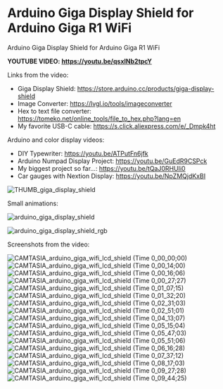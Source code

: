# Arduino Giga Display Shield for Arduino Giga R1 WiFi
Arduino Giga Display Shield for Arduino Giga R1 WiFi

**YOUTUBE VIDEO: https://youtu.be/qsxlNb2tpcY**





Links from the video:
- Giga Display Shield: https://store.arduino.cc/products/giga-display-shield
- Image Converter: https://lvgl.io/tools/imageconverter
- Hex to text file converter: https://tomeko.net/online_tools/file_to_hex.php?lang=en
- My favorite USB-C cable: https://s.click.aliexpress.com/e/_Dmpk4ht



Arduino and color display videos:
- DIY Typewriter: https://youtu.be/ATPutFn6jfk
- Arduino Numpad Display Project: https://youtu.be/GuEdR9CSPck
- My biggest project so far...: https://youtu.be/tQaJ0RHUIi0
- Car gauges with Nextion Display: https://youtu.be/NpZMQjdKxBI



![THUMB_giga_display_shield](https://github.com/upiir/arduino_giga_display_shield/assets/117754156/4414b1ed-f33e-4c24-85a0-c7f9d8bfd3a9)


Small animations:

![arduino_giga_display_shield](https://github.com/upiir/arduino_giga_display_shield/assets/117754156/2672501c-cb42-4dd6-803f-99e02edb740f)

![arduino_giga_display_shield_rgb](https://github.com/upiir/arduino_giga_display_shield/assets/117754156/81b5eeb5-852d-4012-978e-d0108c7af751)





Screenshots from the video:

![CAMTASIA_arduino_giga_wifi_lcd_shield (Time 0_00_00;00)](https://github.com/upiir/arduino_giga_display_shield/assets/117754156/35ae9a4e-8155-4bcb-95ea-a1983698e032)
![CAMTASIA_arduino_giga_wifi_lcd_shield (Time 0_00_14;00)](https://github.com/upiir/arduino_giga_display_shield/assets/117754156/8c0609b5-e719-40e8-a466-ca1ff45e4f8f)
![CAMTASIA_arduino_giga_wifi_lcd_shield (Time 0_00_16;06)](https://github.com/upiir/arduino_giga_display_shield/assets/117754156/76c097e2-d683-4036-99df-df4b7cb6bf9c)
![CAMTASIA_arduino_giga_wifi_lcd_shield (Time 0_00_27;27)](https://github.com/upiir/arduino_giga_display_shield/assets/117754156/88c38735-6c2d-4a3b-85c5-89e1eed143e3)
![CAMTASIA_arduino_giga_wifi_lcd_shield (Time 0_01_07;15)](https://github.com/upiir/arduino_giga_display_shield/assets/117754156/cd3a8a26-c99f-4f96-9164-c419a6483976)
![CAMTASIA_arduino_giga_wifi_lcd_shield (Time 0_01_32;20)](https://github.com/upiir/arduino_giga_display_shield/assets/117754156/e34422e8-be2a-4dff-a31b-5226656ee436)
![CAMTASIA_arduino_giga_wifi_lcd_shield (Time 0_02_31;03)](https://github.com/upiir/arduino_giga_display_shield/assets/117754156/19875657-e363-434f-8a3b-eb3bc0920a55)
![CAMTASIA_arduino_giga_wifi_lcd_shield (Time 0_02_51;01)](https://github.com/upiir/arduino_giga_display_shield/assets/117754156/9bf58c5c-4048-41c1-802c-bff5eb19703f)
![CAMTASIA_arduino_giga_wifi_lcd_shield (Time 0_04_13;07)](https://github.com/upiir/arduino_giga_display_shield/assets/117754156/25ac9bff-00a5-41b5-bb17-bbba9e4c1eef)
![CAMTASIA_arduino_giga_wifi_lcd_shield (Time 0_05_15;04)](https://github.com/upiir/arduino_giga_display_shield/assets/117754156/ef562c74-3326-4f38-9192-5640b60db5e4)
![CAMTASIA_arduino_giga_wifi_lcd_shield (Time 0_05_47;03)](https://github.com/upiir/arduino_giga_display_shield/assets/117754156/d432570d-2a65-4fc6-b611-b4298f7e7c87)
![CAMTASIA_arduino_giga_wifi_lcd_shield (Time 0_05_51;06)](https://github.com/upiir/arduino_giga_display_shield/assets/117754156/3202846f-e4e0-49c9-a70a-48ba9af1d263)
![CAMTASIA_arduino_giga_wifi_lcd_shield (Time 0_06_16;28)](https://github.com/upiir/arduino_giga_display_shield/assets/117754156/76060954-9a69-4bd9-b936-ae231d3d655f)
![CAMTASIA_arduino_giga_wifi_lcd_shield (Time 0_07_37;12)](https://github.com/upiir/arduino_giga_display_shield/assets/117754156/15bb930a-f0db-4668-8a4a-af74ae410791)
![CAMTASIA_arduino_giga_wifi_lcd_shield (Time 0_08_17;03)](https://github.com/upiir/arduino_giga_display_shield/assets/117754156/f0623de2-0496-442c-9759-978071b20bad)
![CAMTASIA_arduino_giga_wifi_lcd_shield (Time 0_09_27;28)](https://github.com/upiir/arduino_giga_display_shield/assets/117754156/e95a22dc-7ec3-41d7-8307-9efa0108a31a)
![CAMTASIA_arduino_giga_wifi_lcd_shield (Time 0_09_44;25)](https://github.com/upiir/arduino_giga_display_shield/assets/117754156/9b6ee30b-7293-4188-bec7-1fa684592ce1)

